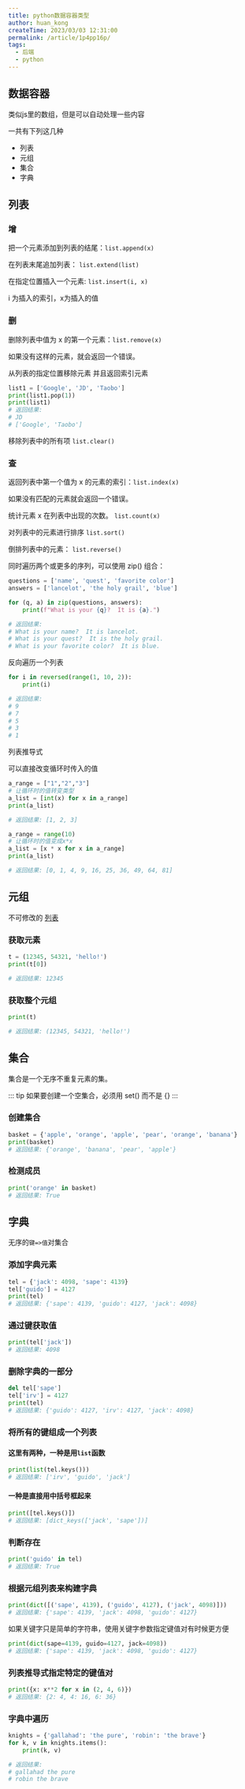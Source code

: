 ```yaml
---
title: python数据容器类型
author: huan_kong
createTime: 2023/03/03 12:31:00
permalink: /article/1p4pp16p/
tags: 
  - 后端
  - python
---
```


## 数据容器

类似js里的数组，但是可以自动处理一些内容

一共有下列这几种

- 列表
- 元组
- 集合
- 字典

## 列表

### 增

把一个元素添加到列表的结尾：`list.append(x)`

在列表末尾追加列表： `list.extend(list)`

在指定位置插入一个元素: `list.insert(i, x)`

i 为插入的索引，x为插入的值

### 删

删除列表中值为 x 的第一个元素：`list.remove(x)`

如果没有这样的元素，就会返回一个错误。

从列表的指定位置移除元素 并且返回索引元素

~~~ python
list1 = ['Google', 'JD', 'Taobo'] 
print(list1.pop(1))
print(list1)
# 返回结果: 
# JD 
# ['Google', 'Taobo']
~~~

移除列表中的所有项 `list.clear()`

### 查

返回列表中第一个值为 x 的元素的索引：`list.index(x)`

如果没有匹配的元素就会返回一个错误。

统计元素 x 在列表中出现的次数。 `list.count(x)`

对列表中的元素进行排序 `list.sort()`

倒排列表中的元素： `list.reverse()`

同时遍历两个或更多的序列，可以使用 zip() 组合：

~~~ python
questions = ['name', 'quest', 'favorite color']
answers = ['lancelot', 'the holy grail', 'blue']

for (q, a) in zip(questions, answers):
    print(f"What is your {q}?  It is {a}.")

# 返回结果:
# What is your name?  It is lancelot.
# What is your quest?  It is the holy grail.
# What is your favorite color?  It is blue.
~~~

反向遍历一个列表

~~~ python
for i in reversed(range(1, 10, 2)):
    print(i)

# 返回结果:
# 9
# 7
# 5
# 3
# 1
~~~

列表推导式

可以直接改变循环时传入的值

~~~ python
a_range = ["1","2","3"]
# 让循环时的值转变类型
a_list = [int(x) for x in a_range]
print(a_list)

# 返回结果: [1, 2, 3]
~~~

~~~ python
a_range = range(10)
# 让循环时的值变成x*x
a_list = [x * x for x in a_range]
print(a_list)

# 返回结果: [0, 1, 4, 9, 16, 25, 36, 49, 64, 81]
~~~

## 元组

不可修改的 [列表](#列表)

### 获取元素

~~~ python
t = (12345, 54321, 'hello!')
print(t[0])

# 返回结果: 12345
~~~

### 获取整个元组

~~~ python
print(t)

# 返回结果: (12345, 54321, 'hello!')
~~~

## 集合

集合是一个无序不重复元素的集。

::: tip
如果要创建一个空集合，必须用 set() 而不是 {}
:::

### 创建集合

~~~ python
basket = {'apple', 'orange', 'apple', 'pear', 'orange', 'banana'}
print(basket)
# 返回结果: {'orange', 'banana', 'pear', 'apple'}
~~~

### 检测成员

~~~ python
print('orange' in basket)
# 返回结果: True
~~~

## 字典

无序的`键=>值`对集合

### 添加字典元素

~~~ python
tel = {'jack': 4098, 'sape': 4139}
tel['guido'] = 4127
print(tel)
# 返回结果: {'sape': 4139, 'guido': 4127, 'jack': 4098}
~~~

### 通过键获取值

~~~ python
print(tel['jack'])
# 返回结果: 4098
~~~

### 删除字典的一部分

~~~ python
del tel['sape']
tel['irv'] = 4127
print(tel)
# 返回结果: {'guido': 4127, 'irv': 4127, 'jack': 4098}
~~~

### 将所有的键组成一个列表

#### 这里有两种，一种是用`list`函数

~~~ python
print(list(tel.keys()))
# 返回结果: ['irv', 'guido', 'jack']
~~~

#### 一种是直接用中括号框起来

~~~ python
print([tel.keys()])
# 返回结果: [dict_keys(['jack', 'sape'])]
~~~

### 判断存在

~~~ python
print('guido' in tel)
# 返回结果: True
~~~

### 根据元组列表来构建字典

~~~ python
print(dict([('sape', 4139), ('guido', 4127), ('jack', 4098)]))
# 返回结果: {'sape': 4139, 'jack': 4098, 'guido': 4127}
~~~

如果关键字只是简单的字符串，使用关键字参数指定键值对有时候更方便

~~~ python
print(dict(sape=4139, guido=4127, jack=4098))
# 返回结果: {'sape': 4139, 'jack': 4098, 'guido': 4127}
~~~

### 列表推导式指定特定的键值对

~~~ python
print({x: x**2 for x in (2, 4, 6)})
# 返回结果: {2: 4, 4: 16, 6: 36}
~~~

### 字典中遍历

~~~ python
knights = {'gallahad': 'the pure', 'robin': 'the brave'}
for k, v in knights.items():
    print(k, v)

# 返回结果: 
# gallahad the pure
# robin the brave
~~~

